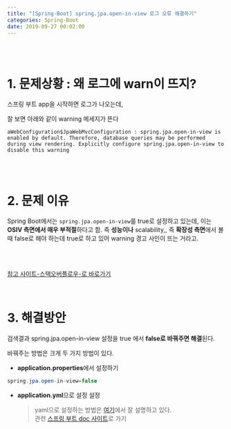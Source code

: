 ```yaml
---
title: "[Spring-Boot] spring.jpa.open-in-view 로그 오류 해결하기"
categories: Spring-Boot
date: 2019-09-27 00:02:00
---
```


<br><br>

# 1. 문제상황 : 왜 로그에 warn이 뜨지?

스프링 부트 app을 시작하면 로그가 나오는데,

잘 보면 아래와 같이 warning 메세지가 뜬다

```
aWebConfiguration$JpaWebMvcConfiguration : spring.jpa.open-in-view is enabled by default. Therefore, database queries may be performed during view rendering. Explicitly configure spring.jpa.open-in-view to disable this warning
```

<br><br>

# 2. 문제 이유

Spring Boot에서는 `spring.jpa.open-in-view`를 true로 설정하고 있는데, 이는 **OSIV 측면에서 매우 부적절**하다고 함.  즉 **성능이나** scalability,, 즉 **확장성 측면**에서 볼 때 false로 해야 하는데 true로 하고 있어 warning 경고 사인이 뜨는 거라고.

<br><br>

[참고 사이트-스택오버플로우-로 바로가기](https://stackoverflow.com/questions/30549489/what-is-this-spring-jpa-open-in-view-true-property-in-spring-boot) 

<br>

# 3. 해결방안

검색결과 spring.jpa.open-in-view 설정을 true 에서 **false로 바꿔주면 해결**된다.

바꿔주는 방법은 크게 두 가지 방법이 있다.

- **application.properties**에서 설정하기
```java
spring.jpa.open-in-view=false
```

- **application.yml**으로 설정 설정

  > yaml으로 설정하는 방법은 [여기](https://kihoonkim.github.io/2017/01/27/JPA(Java%20ORM)/1.%20JPA-%ED%99%98%EA%B2%BD%20%EC%84%A4%EC%A0%95/)에서 잘 설명하고 있다.   
  > 관련 [스프링 부트 doc 사이트](https://docs.spring.io/spring-boot/docs/current-SNAPSHOT/reference/htmlsingle/#boot-features-external-config-yaml)로 가기

<br><br><br><br>